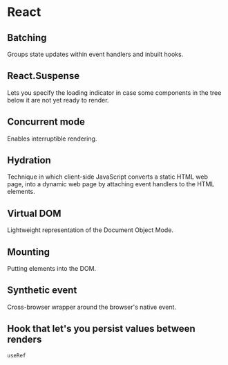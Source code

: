 # React

## Batching

Groups state updates within event handlers and inbuilt hooks.

## React.Suspense

Lets you specify the loading indicator in case some components in the tree below it are not yet ready to render.

## Concurrent mode

Enables interruptible rendering.

## Hydration

Technique in which client-side JavaScript converts a static HTML web page, into a dynamic web page by attaching event handlers to the HTML elements.

## Virtual DOM

Lightweight representation of the Document Object Mode.

## Mounting

Putting elements into the DOM.

## Synthetic event

Cross-browser wrapper around the browser's native event.

## Hook that let's you persist values between renders

`useRef`
